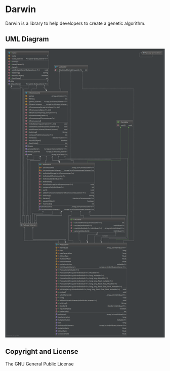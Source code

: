# Darwin #

Darwin is a library to help developers to create a genetic algorithm.

## UML Diagram ##
![alt text][diagram]

## Copyright and License ##
The GNU General Public License

[diagram]: out/diagrams/DarwinUML.png "UML diagram"
